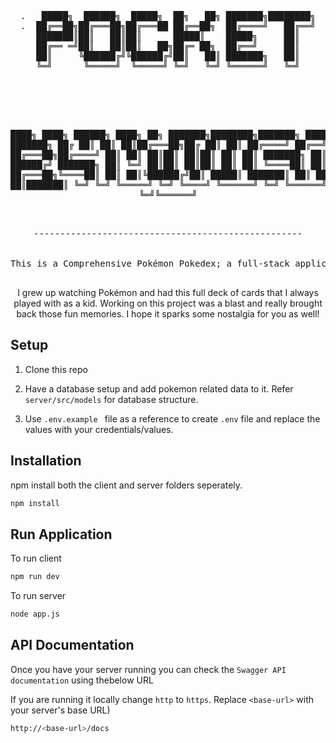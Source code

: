 <div align="center">
<pre>
  <div align="center">
.   █████╗  ██████╗  █████╗  ██╗   ██╗ ███████╗████████╗
.  ██╔══██╗██╔═══██╗██╔═══██ ██╔══██╗  ██╔════╝   ██╔══╝
███████║██║   ██║██║      █████║    █████╗     ██║
██╔══ ═╝██║   ██║██║   ██╗██╔═ ██╗  ██╔══╝     ██║
██║     ╚██████╔╝╚██████╔╝██║   ██║ ███████╗   ██║
╚═╝      ╚═════╝  ╚═════╝ ╚═╝   ╚═╝ ╚══════╝   ╚═╝
  </div>
  <div align="center">

████╗     ████╗ ██████╗ ████╗     ██╗ ███████╗████████╗███████╗ ███████╗ ███████╗
██╔ ██║ ██║ ██║██╔═══██╗██╔ ██║   ██║ ██╔════╝   ██╔══╝██╔════╝ ██╔═══██╗██╔════╝
██║   ██║   ██║██║   ██║██║  ██║  ██║ ███████╗   ██║   █████╗   ██████╔╝ ███████╗
██║   ╚═╝   ██║██║   ██║██║   ██║ ██║ ╚════██║   ██║   ██╔══╝   ██╔═══██╗╚════██║
██║         ██║╚██████╔╝██║    █████║ ███████║   ██║   ███████╗ ██║   ██║███████║
╚═╝         ╚═╝ ╚═════╝ ╚═╝    ╚════╝ ╚══════╝   ╚═╝   ╚══════╝ ╚═╝   ╚═╝╚══════╝
</div>
---------------------------------------------------
<br/>
This is a Comprehensive Pokémon Pokedex; a full-stack application serving as an extensive Pokémon database.

</pre>
I grew up watching Pokémon and had this full deck of cards that I always played with as a kid. Working on this project was a blast and really brought back those fun memories. I hope it sparks some nostalgia for you as well!
</div>

## Setup

1. Clone this repo

2. Have a database setup and add pokemon related data to it. Refer ```server/src/models``` for database structure.

3. Use ```.env.example ``` file as a reference to create ```.env``` file and replace the values with your credentials/values.


## Installation

npm install both the client and server folders seperately.
```sh
npm install
```

## Run Application
To run client
```sh
npm run dev
```
To run server
```sh
node app.js
```

## API Documentation

Once you have your server running you can check the ```Swagger API documentation``` using thebelow URL

If you are running it locally change ```http``` to ```https```. Replace ```<base-url>``` with your server's base URL)

```sh
http://<base-url>/docs
```
